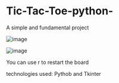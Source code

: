 # Tic-Tac-Toe-python-
A simple and fundamental project 


![image](https://github.com/Williamjunqueira42/Tic-Tac-Toe-python-/assets/84201415/9f9ec083-e0f2-4dad-bd1b-eb0c35db7c6c)

![image](https://github.com/Williamjunqueira42/Tic-Tac-Toe-python-/assets/84201415/814b6c66-7e8c-4276-87d1-c14083f46aa0)


You can use r to restart the board

technologies used:  Pythob and Tkinter
